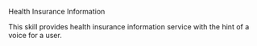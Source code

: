 Health Insurance Information

This skill provides health insurance information service with the hint of a voice for a user.
